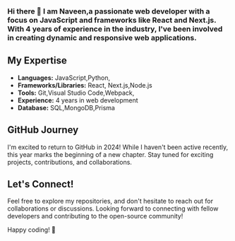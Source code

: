 ### Hi there 👋 I am Naveen,a passionate web developer with a focus on JavaScript and frameworks like React and Next.js. With 4 years of experience in the industry, I've been involved in creating dynamic and responsive web applications.

## My Expertise

- **Languages:** JavaScript,Python,
- **Frameworks/Libraries:** React, Next.js,Node.js
- **Tools:** Git,Visual Studio Code,Webpack,
- **Experience:** 4 years in web development
- **Database:** SQL,MongoDB,Prisma

## GitHub Journey

I'm excited to return to GitHub in 2024! While I haven't been active recently, this year marks the beginning of a new chapter. Stay tuned for exciting projects, contributions, and collaborations.

## Let's Connect!

Feel free to explore my repositories, and don't hesitate to reach out for collaborations or discussions. Looking forward to connecting with fellow developers and contributing to the open-source community!

Happy coding! 🚀 
<!--
**naveenrjr/naveenrjr** is a ✨ _special_ ✨ repository because its `README.md` (this file) appears on your GitHub profile.

Here are some ideas to get you started:

- 🔭 I’m currently working on ...
- 🌱 I’m currently learning ...
- 👯 I’m looking to collaborate on ...
- 🤔 I’m looking for help with ...
- 💬 Ask me about ...
- 📫 How to reach me: ...
- 😄 Pronouns: ...
- ⚡ Fun fact: ...
-->
